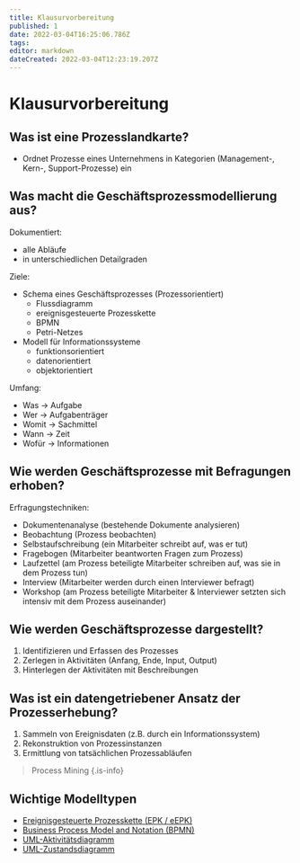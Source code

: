 ```yaml
---
title: Klausurvorbereitung
published: 1
date: 2022-03-04T16:25:06.786Z
tags: 
editor: markdown
dateCreated: 2022-03-04T12:23:19.207Z
---
```


# Klausurvorbereitung

## Was ist eine Prozesslandkarte?

- Ordnet Prozesse eines Unternehmens in Kategorien (Management-, Kern-, Support-Prozesse) ein

## Was macht die Geschäftsprozessmodellierung aus?

Dokumentiert:

- alle Abläufe
- in unterschiedlichen Detailgraden

Ziele:

- Schema eines Geschäftsprozesses (Prozessorientiert)
  - Flussdiagramm
  - ereignisgesteuerte Prozesskette
  - BPMN
  - Petri-Netzes
- Modell für Informationssysteme
  - funktionsorientiert
  - datenorientiert
  - objektorientiert

Umfang:

- Was -> Aufgabe
- Wer -> Aufgabenträger
- Womit -> Sachmittel
- Wann -> Zeit
- Wofür -> Informationen

## Wie werden Geschäftsprozesse mit Befragungen erhoben?

Erfragungstechniken:

- Dokumentenanalyse (bestehende Dokumente analysieren)
- Beobachtung (Prozess beobachten)
- Selbstaufschreibung (ein Mitarbeiter schreibt auf, was er tut)
- Fragebogen (Mitarbeiter beantworten Fragen zum Prozess)
- Laufzettel (am Prozess beteiligte Mitarbeiter schreiben auf, was sie in dem Prozess tun)
- Interview (Mitarbeiter werden durch einen Interviewer befragt)
- Workshop (am Prozess beteiligte Mitarbeiter & Interviewer setzten sich intensiv mit dem Prozess auseinander)

## Wie werden Geschäftsprozesse dargestellt?

1. Identifizieren und Erfassen des Prozesses
1. Zerlegen in Aktivitäten (Anfang, Ende, Input, Output)
1. Hinterlegen der Aktivitäten mit Beschreibungen

## Was ist ein datengetriebener Ansatz der Prozesserhebung?

1. Sammeln von Ereignisdaten (z.B. durch ein Informationssystem)
1. Rekonstruktion von Prozessinstanzen
1. Ermittlung von tatsächlichen Prozessabläufen

> Process Mining
{.is-info}

## Wichtige Modelltypen

- [Ereignisgesteuerte Prozesskette (EPK / eEPK)](./ereignisprozessketten.md#epk)
- [Business Process Model and Notation (BPMN)](./bpmn.md#bpmn)
- [UML-Aktivitätsdiagramm](./uml.md#aktivitätsdiagramm)
- [UML-Zustandsdiagramm](./uml.md#zustandsdiagramm)
